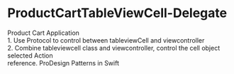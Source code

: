 # ProductCartTableViewCell-Delegate

Product Cart Application
<br>1. Use Protocol to control between tableviewCell and viewcontroller 
<br>2. Combine tableviewcell class and viewcontroller, control the cell object selected Action
<br>reference. ProDesign Patterns in Swift
